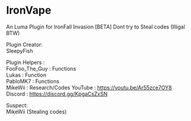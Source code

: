 # IronVape
An Luma Plugin for IronFall Invasion [BETA]
Dont try to Steal codes (Illigal BTW)

Plugin Creator:                            
SleepyFish

Plugin Helpers :                                        
FooFoo_The_Guy : Functions                   
Lukas          : Function                       
PabloMK7       : Functions                   
MikeWii        : Research/Codes
YouTube : https://youtu.be/Ar55zce7OY8                  
Discord : https://discord.gg/KpgaCsZxSN

Suspect:                                               
MikeWii (Stealing codes)

